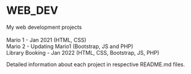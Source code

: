 # WEB_DEV
My web development projects <br /><br />
Mario 1 - Jan 2021  (HTML, CSS)<br />
Mario 2 - Updating Mario1  (Bootstrap, JS and PHP)<br />
Library Booking - Jan 2022  (HTML, CSS, Bootstrap, JS, PHP)<br />

Detailed information about each project in respective README.md files.
